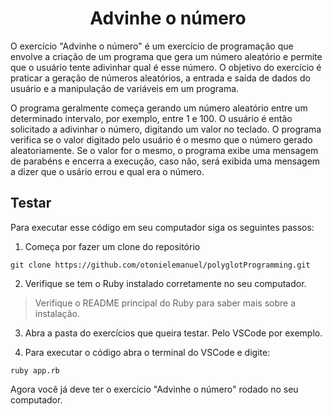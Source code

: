 <h1 align="center">Advinhe o número</h1>

O exercício "Advinhe o número" é um exercício de programação que envolve a criação de um programa que gera um número aleatório e permite que o usuário tente adivinhar qual é esse número. O objetivo do exercício é praticar a geração de números aleatórios, a entrada e saída de dados do usuário e a manipulação de variáveis em um programa.

O programa geralmente começa gerando um número aleatório entre um determinado intervalo, por exemplo, entre 1 e 100. O usuário é então solicitado a adivinhar o número, digitando um valor no teclado. O programa verifica se o valor digitado pelo usuário é o mesmo que o número gerado aleatoriamente. Se o valor for o mesmo, o programa exibe uma mensagem de parabéns e encerra a execução, caso não, será exibida uma mensagem a dizer que o usário errou e qual era o número.

## Testar

Para executar esse código em seu computador siga os seguintes passos:

1. Começa por fazer um clone do repositório

```
git clone https://github.com/otonielemanuel/polyglotProgramming.git
```

2. Verifique se tem o Ruby instalado corretamente no seu computador.

> Verifique o README principal do Ruby para saber mais sobre a instalação.

3. Abra a pasta do exercícios que queira testar. Pelo VSCode por exemplo.

4. Para executar o código abra o terminal do VSCode e digite:

```
ruby app.rb
```

Agora você já deve ter o exercício "Advinhe o número" rodado no seu computador.